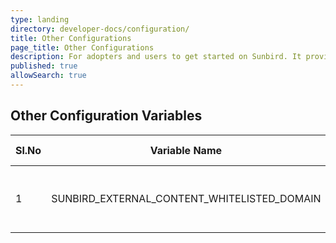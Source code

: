 ```yaml
---
type: landing
directory: developer-docs/configuration/
title: Other Configurations
page_title: Other Configurations
description: For adopters and users to get started on Sunbird. It provides the list of optional configuration that need to be done.
published: true
allowSearch: true
---
```

## Other Configuration Variables 

|Sl.No|Variable Name|Description|Default Value|
|-----|:-----------:|:---------:|:-----------:|
|1|SUNBIRD_EXTERNAL_CONTENT_WHITELISTED_DOMAIN|Whitelisted domain names that are comma separated|Youtube.com
